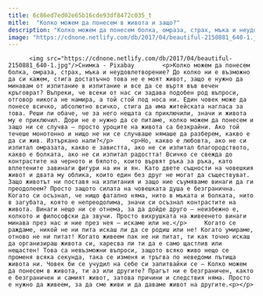 ```yaml
---
title: 6c86ed7ed02e65b16cde93df8472c035_t
mitle:  "Колко можем да понесем в живота и защо?"
description: "Колко можем да понесем болка, омраза, страх, мъка и неудовлетворение? До колко ни е възможно да си кажем, стига достатъчно това не е моят живот, защо е нужно да минавам от изпитание в изпитание и все да се въртя във вечен кръговрат? Въпреки, че всеки от нас си задава подобен род въпроси, отговор никога не …"
image: "https://cdnone.netlify.com/db/2017/04/beautiful-2150881_640-1.jpg"
---
```


          <img src="https://cdnone.netlify.com/db/2017/04/beautiful-2150881_640-1.jpg"/>Снимка - Pixabay        <p>Колко можем да понесем болка, омраза, страх, мъка и неудовлетворение? До колко ни е възможно да си кажем, стига достатъчно това не е моят живот, защо е нужно да минавам от изпитание в изпитание и все да се въртя във вечен кръговрат? Въпреки, че всеки от нас си задава подобен род въпроси, отговор никога не намира, а той стой под носа ни. Един човек може да понесе всичко, абсолютно всичко, стига да има житейската нагласа за това. Реши ли обаче, че за него нещата са приключили, значи и живота му е приключил. Дори не е нужно да се питаме, колко можем да понесем и защо ни се случва – просто уроците на живота са безкрайни. Ако той течеше монотонно и нищо не ни се случваше нямаше да разберем, какво е да си жив. Изтъркано нали?</p>     <p>Но, какво е любовта, ако не си изпитал омразата, какво е завистта, ако не си изпитал благородството, какво е болката, ако не си изпитал радостта! Всичко се свежда до контрастите на черното и бялото, които вървят ръка за ръка, като вплетените завинаги фигури на ин и ян. Като двете същности на човешкия живот и двата му облика, които един без друг не могат да съществуват. Защо животът ни поставя на изпитания и защо ние съумяваме винаги да ги преодолеем? Просто защото силата на човешката душа е безгранична. Когато си осъзнал, че нищо фатално няма, нито в мъката и болката, нито в загубата, която е непреодолима, значи си осъзнал контрастите на живота. Винаги нещо ни се отнема, за да дойде друго – неизбежно е, колкото и философски да звучи. Просто вихрушката на живеенето винаги минава през нас и ние през нея – искаме или не.</p>     Когато се раждаме, никой не ни пита искаш ли да се родиш или не! Когато умираме, отново не ни питат! Когато живеем пак не ни питат, ти как точно искаш да организираш живота си, харесва ли ти да е само щастлив или нещастен! Това са невъзможни въпроси, защото всяко живо нещо се променя всяка секунда, така се изменя и тръгва по неведоми пътища живота ни. Човек би се учудил на себе си запитвайки се – Колко можем да понесем в живота, ти аз или другите? Прагът ни е безграничен, както е безграничен и самият живот, затова причини и следствия няма. Просто е нужно да живеем, за да сме живи и да даваме живот на другите.<p></p>        